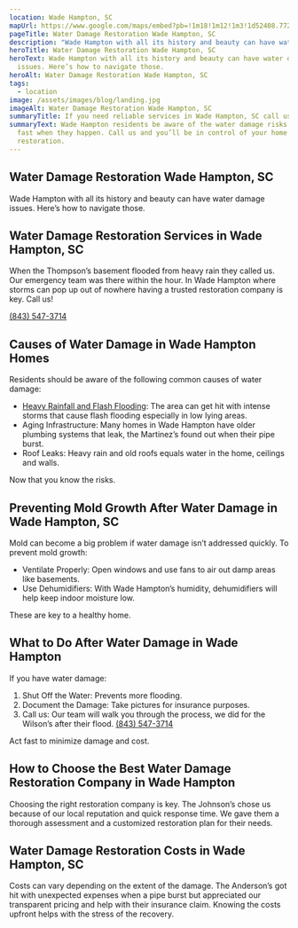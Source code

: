 ```yaml
---
location: Wade Hampton, SC
mapUrl: https://www.google.com/maps/embed?pb=!1m18!1m12!1m3!1d52408.77237088789!2d-82.50169626613874!3d34.817305051874385!2m3!1f0!2f0!3f0!3m2!1i1024!2i768!4f13.1!3m3!1m2!1s0x88582c28064f2721%3A0x8db71bf656d687f3!2sWade%20Hampton%2C%20SC%2C%20USA!5e0!3m2!1sen!2sph!4v1728738094543!5m2!1sen!2sph
pageTitle: Water Damage Restoration Wade Hampton, SC
description: "Wade Hampton with all its history and beauty can have water damage issues. "
heroTitle: Water Damage Restoration Wade Hampton, SC
heroText: Wade Hampton with all its history and beauty can have water damage
  issues. Here’s how to navigate those.
heroAlt: Water Damage Restoration Wade Hampton, SC
tags:
  - location
image: /assets/images/blog/landing.jpg
imageAlt: Water Damage Restoration Wade Hampton, SC
summaryTitle: If you need reliable services in Wade Hampton, SC call us!
summaryText: Wade Hampton residents be aware of the water damage risks and act
  fast when they happen. Call us and you’ll be in control of your home’s
  restoration.
---
```

## Water Damage Restoration Wade Hampton, SC

Wade Hampton with all its history and beauty can have water damage issues. Here’s how to navigate those.

## Water Damage Restoration Services in Wade Hampton, SC

When the Thompson’s basement flooded from heavy rain they called us. Our emergency team was there within the hour. In Wade Hampton where storms can pop up out of nowhere having a trusted restoration company is key. Call us! 

[(843) 547-3714](tel:8435473714)

## Causes of Water Damage in Wade Hampton Homes

Residents should be aware of the following common causes of water damage:

* [Heavy Rainfall and Flash Flooding](/blog/the-impact-of-south-carolina's-climate-on-water-damage-risks-and-prevention-strategies/): The area can get hit with intense storms that cause flash flooding especially in low lying areas.
* Aging Infrastructure: Many homes in Wade Hampton have older plumbing systems that leak, the Martinez’s found out when their pipe burst.
* Roof Leaks: Heavy rain and old roofs equals water in the home, ceilings and walls.

Now that you know the risks.

## Preventing Mold Growth After Water Damage in Wade Hampton, SC

Mold can become a big problem if water damage isn’t addressed quickly. To prevent mold growth:

* Ventilate Properly: Open windows and use fans to air out damp areas like basements.
* Use Dehumidifiers: With Wade Hampton’s humidity, dehumidifiers will help keep indoor moisture low.

These are key to a healthy home.

## What to Do After Water Damage in Wade Hampton

If you have water damage:

1. Shut Off the Water: Prevents more flooding.
2. Document the Damage: Take pictures for insurance purposes.
3. Call us: Our team will walk you through the process, we did for the Wilson’s after their flood. [(843) 547-3714](tel:8435473714)

Act fast to minimize damage and cost.

## How to Choose the Best Water Damage Restoration Company in Wade Hampton

Choosing the right restoration company is key. The Johnson’s chose us because of our local reputation and quick response time. We gave them a thorough assessment and a customized restoration plan for their needs.

## Water Damage Restoration Costs in Wade Hampton, SC

Costs can vary depending on the extent of the damage. The Anderson’s got hit with unexpected expenses when a pipe burst but appreciated our transparent pricing and help with their insurance claim. Knowing the costs upfront helps with the stress of the recovery.
